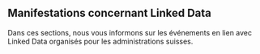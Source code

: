 ## Manifestations concernant Linked Data

Dans ces sections, nous vous informons sur les événements en lien avec Linked Data organisés pour les administrations suisses.
